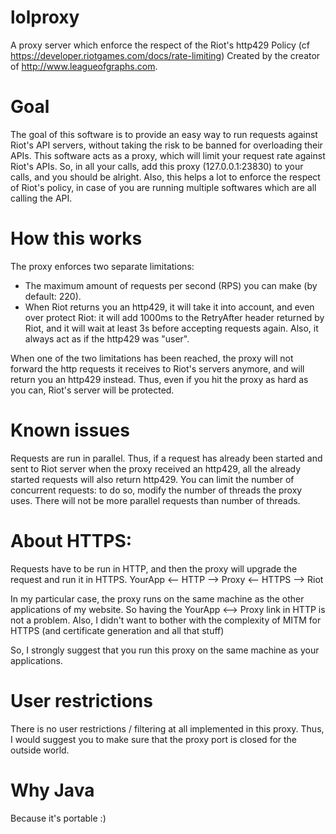 # lolproxy
A proxy server which enforce the respect of the Riot's http429 Policy (cf https://developer.riotgames.com/docs/rate-limiting)
Created by the creator of http://www.leagueofgraphs.com.

# Goal
The goal of this software is to provide an easy way to run requests against Riot's API servers, without taking the risk to be banned for overloading their APIs.
This software acts as a proxy, which will limit your request rate against Riot's APIs. So, in all your calls, add this proxy (127.0.0.1:23830) to your calls, and you should be alright.
Also, this helps a lot to enforce the respect of Riot's policy, in case of you are running multiple softwares which are all calling the API.


# How this works
The proxy enforces two separate limitations:
- The maximum amount of requests per second (RPS) you can make (by default: 220). 
- When Riot returns you an http429, it will take it into account, and even over protect Riot: it will add 1000ms to the RetryAfter header returned by Riot, and it will wait at least 3s before accepting requests again. Also, it always act as if the http429 was "user".

When one of the two limitations has been reached, the proxy will not forward the http requests it receives to Riot's servers anymore, and will return you an http429 instead. 
Thus, even if you hit the proxy as hard as you can, Riot's server will be protected.


# Known issues
Requests are run in parallel. 
Thus, if a request has already been started and sent to Riot server when the proxy received an http429, all the already started requests will also return http429.
You can limit the number of concurrent requests: to do so, modify the number of threads the proxy uses. There will not be more parallel requests than number of threads.


# About HTTPS:
Requests have to be run in HTTP, and then the proxy will upgrade the request and run it in HTTPS.
YourApp <-- HTTP --> Proxy <-- HTTPS --> Riot

In my particular case, the proxy runs on the same machine as the other applications of my website. So having the YourApp <--> Proxy link in HTTP is not a problem.
Also, I didn't want to bother with the complexity of MITM for HTTPS (and certificate generation and all that stuff)

So, I strongly suggest that you run this proxy on the same machine as your applications.


# User restrictions
There is no user restrictions / filtering at all implemented in this proxy. Thus, I would suggest you to make sure that the proxy port is closed for the outside world.

# Why Java
Because it's portable :)
